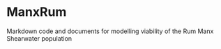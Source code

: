 # ManxRum
Markdown code and documents for modelling viability of the Rum Manx Shearwater population
